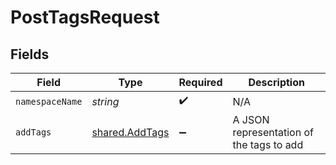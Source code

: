 # PostTagsRequest


## Fields

| Field                                                   | Type                                                    | Required                                                | Description                                             |
| ------------------------------------------------------- | ------------------------------------------------------- | ------------------------------------------------------- | ------------------------------------------------------- |
| `namespaceName`                                         | *string*                                                | :heavy_check_mark:                                      | N/A                                                     |
| `addTags`                                               | [shared.AddTags](../../../sdk/models/shared/addtags.md) | :heavy_minus_sign:                                      | A JSON representation of the tags to add                |